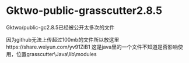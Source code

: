 # Gktwo-public-grasscutter2.8.5
Gktwo/public-gc2.8.5已经被公开太多次的文件


因为github无法上传超过100mb的文件所以放这里https://share.weiyun.com/yv91ZiB1
这是java里的一个文件不知道是否影响使用，位置grasscutter\Java\lib\modules
